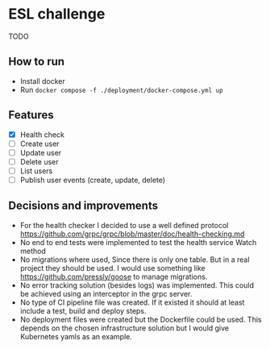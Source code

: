 # ESL challenge
TODO

## How to run
- Install docker
- Run `docker compose -f ./deployment/docker-compose.yml up`

## Features
- [X] Health check
- [ ] Create user
- [ ] Update user
- [ ] Delete user
- [ ] List users
- [ ] Publish user events (create, update, delete)

## Decisions and improvements
- For the health checker I decided to use a well defined protocol https://github.com/grpc/grpc/blob/master/doc/health-checking.md
- No end to end tests were implemented to test the health service Watch method
- No migrations where used, Since there is only one table. But in a real project they should be used.
I would use something like https://github.com/pressly/goose to manage migrations.
- No error tracking solution (besides logs) was implemented. This could be achieved using an interceptor in the grpc server.
- No type of CI pipeline file was created. If it existed it should at least include a test, build and deploy steps.
- No deployment files were created but the Dockerfile could be used. This depends on the chosen infrastructure solution but I would give Kubernetes yamls as an example.